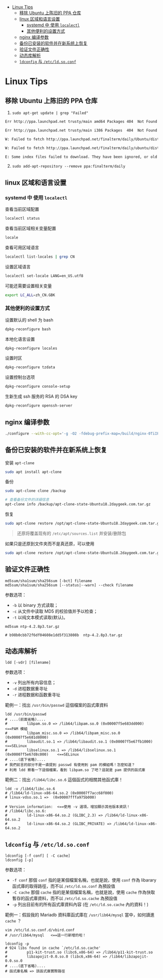 <!-- TOC -->

- [Linux Tips](#linux-tips)
  - [移除 Ubuntu 上陈旧的 PPA 仓库](#移除-ubuntu-上陈旧的-ppa-仓库)
  - [linux 区域和语言设置](#linux-区域和语言设置)
    - [systemd 中 使用 `localectl`](#systemd-中-使用-localectl)
    - [其他便利的设置方式](#其他便利的设置方式)
  - [nginx 编译参数](#nginx-编译参数)
  - [备份已安装的软件并在新系统上恢复](#备份已安装的软件并在新系统上恢复)
  - [验证文件正确性](#验证文件正确性)
  - [动态库解析](#动态库解析)
  - [`ldconfig` 与 `/etc/ld.so.conf`](#ldconfig-与-etcldsoconf)

<!-- /TOC -->

# Linux Tips

## 移除 Ubuntu 上陈旧的 PPA 仓库

1. `sudo apt-get update | grep "Failed"`

```bash
Err http://ppa.launchpad.net trusty/main amd64 Packages 404  Not Found

Err http://ppa.launchpad.net trusty/main i386 Packages  404  Not Found

W: Failed to fetch http://ppa.launchpad.net/finalterm/daily/Ubuntu/dists/trusty/main/binary-amd64/Packages  404  Not Found

W: Failed to fetch http://ppa.launchpad.net/finalterm/daily/ubuntu/dists/trusty/main/binary-i386/Packages  404  Not Found

E: Some index files failed to download. They have been ignored, or old ones used instead.
```

2. `sudo add-apt-repository --remove ppa:finalterm/daily`

## linux 区域和语言设置

### systemd 中 使用 `localectl`

查看当前区域配置

```bash
localectl status
```

查看当前区域相关变量配置

```bash
locale
```

查看可用区域语言

```bash
localectl list-locales | grep CN
```

设置区域语言

```bash
localectl set-locale LANG=en_US.utf8
```

可能还需要设置相关变量

```bash
export LC_ALL=zh_CN.GBK
```

### 其他便利的设置方式

设置默认的 shell 为 bash

```bash
dpkg-reconfigure bash
```

本地化语言设置

```bash
dpkg-reconfigure locales
```

设置时区

```bash
dpkg-reconfigure tzdata
```

设置控制台选项

```bash
dpkg-reconfigure console-setup
```

生新生成 ssh 服务的 RSA 的 DSA key

```bash
dpkg-reconfigure openssh-server
```

## nginx 编译参数

```bash
./configure --with-cc-opt='-g -O2 -fdebug-prefix-map=/build/nginx-0TiIP5/nginx-1.10.3=. -fstack-protector-strong -Wformat -Werror=format-security -D_FORTIFY_SOURCE=2' --with-ld-opt='-Wl,-z,relro -Wl,-z,now' --prefix=/usr/share/nginx --conf-path=/etc/nginx/nginx.conf --http-log-path=/var/log/nginx/access.log --error-log-path=/var/log/nginx/error.log --lock-path=/var/lock/nginx.lock --pid-path=/run/nginx.pid --modules-path=/usr/lib/nginx/modules --http-client-body-temp-path=/var/lib/nginx/body --http-fastcgi-temp-path=/var/lib/nginx/fastcgi --http-proxy-temp-path=/var/lib/nginx/proxy --http-scgi-temp-path=/var/lib/nginx/scgi --http-uwsgi-temp-path=/var/lib/nginx/uwsgi --with-debug --with-pcre-jit --with-http_ssl_module --with-http_stub_status_module --with-http_realip_module --with-http_auth_request_module --with-http_v2_module --with-http_dav_module --with-http_slice_module --with-threads --with-http_addition_module --with-http_geoip_module=dynamic --with-http_gunzip_module --with-http_gzip_static_module --with-http_image_filter_module=dynamic --with-http_sub_module --with-http_xslt_module=dynamic --with-stream=dynamic --with-stream_ssl_module --with-mail=dynamic --with-mail_ssl_module --add-module=../nginx-rtmp-module --with-pcre=../pcre-8.43 --with-zlib=../zlib-1.2.11 --add-dynamic-module=../ngx_http_auth_pam_module --add-dynamic-module=../nginx-dav-ext-module --add-dynamic-module=../echo-nginx-module --add-module=../ngx_http_substitutions_filter_module --add-module=../nginx-upstream-fair
```

## 备份已安装的软件并在新系统上恢复

安装 `apt-clone`

```bash
sudo apt install apt-clone
```

备份

```bash
sudo apt-clone clone /backup

# 查看备份文件的详细信息
apt-clone info /backup/apt-clone-state-Ubuntu18.2daygeek.com.tar.gz
```

恢复

```bash
sudo apt-clone restore /opt/apt-clone-state-Ubuntu18.2daygeek.com.tar.gz
```

> 还原将覆盖现有的 `/etc/apt/sources.list` 并安装/删除包

如果只是还原到文件夹而不是真还原，可以使用

```bash
sudo apt-clone restore /opt/apt-clone-state-Ubuntu18.2daygeek.com.tar.gz --destination /opt/oldubuntu
```

## 验证文件正确性

```shell
md5sum/sha1sum/sha256sum [-bct] filename
md5sum/sha1sum/sha256sum [--status|--warn] --check filename
```

参数选项：

- `-b` 以 binary 方式读取；
- `-c` 从文件中读取 MD5 的校验值并予以检查；
- `-t` 以纯文本模式读取(默认)。

```shell
md5sum ntp-4.2.8p3.tar.gz

# b98b0cbb72f6df04608e1dd5f313808b  ntp-4.2.8p3.tar.gz
```

## 动态库解析

```shell
ldd [-vdr] [filename]
```

参数选项：

- `-v` 列出所有内容信息；
- `-d` 进程数据重寻址
- `-r` 进程数据和函数重寻址

範例一：找出 `/usr/bin/passwd` 這個檔案的函式庫資料

```shell
ldd /usr/bin/passwd
# ....(前面省略)....
#         libpam.so.0 => /lib64/libpam.so.0 (0x00007f5e683dd000)            <==PAM 模組
#         libpam_misc.so.0 => /lib64/libpam_misc.so.0 (0x00007f5e681d8000)
#         libaudit.so.1 => /lib64/libaudit.so.1 (0x00007f5e67fb1000)        <==SELinux
#         libselinux.so.1 => /lib64/libselinux.so.1 (0x00007f5e67d8c000)    <==SELinux
# ....(底下省略)....
# 我們前言的部分不是一直提到 passwd 有使用到 pam 的模組嗎！怎麼知道？
# 利用 ldd 察看一下這個檔案，看到 libpam.so 了吧？這就是 pam 提供的函式庫
```

範例二：找出 `/lib64/libc.so.6` 這個函式的相關其他函式庫！

```shell
ldd -v /lib64/libc.so.6
# /lib64/ld-linux-x86-64.so.2 (0x00007f7acc68f000)
# linux-vdso.so.1 =>  (0x00007fffa975b000)

# Version information:  <==使用 -v 選項，增加顯示其他版本資訊！
# /lib64/libc.so.6:
#         ld-linux-x86-64.so.2 (GLIBC_2.3) => /lib64/ld-linux-x86-64.so.2
#         ld-linux-x86-64.so.2 (GLIBC_PRIVATE) => /lib64/ld-linux-x86-64.so.2
```

## `ldconfig` 与 `/etc/ld.so.conf`

```shell
ldconfig [-f conf] [ -C cache]
ldconfig [-p]
```

参数选项：

- `-f conf` 那個 `conf` 指的是某個檔案名稱，也就是說，使用 `conf` 作為 libarary 函式庫的取得路徑，而不以 `/etc/ld.so.conf` 為預設值
- `-C cache` 那個 `cache` 指的是某個檔案名稱，也就是說，使用 `cache` 作為快取暫存的函式庫資料，而不以 `/etc/ld.so.cache` 為預設值
- `-p` 列出目前有的所有函式庫資料內容 (在 `/etc/ld.so.cache` 內的資料！)

範例一：假設我的 Mariadb 資料庫函式庫在 `/usr/lib64/mysql` 當中，如何讀進 `cache` ？

```shell
vim /etc/ld.so.conf.d/vbird.conf
# /usr/lib64/mysql   <==這一行新增的啦！

ldconfig -p
# 924 libs found in cache `/etc/ld.so.cache'
#         p11-kit-trust.so (libc6,x86-64) => /lib64/p11-kit-trust.so
#         libzapojit-0.0.so.0 (libc6,x86-64) => /lib64/libzapojit-0.0.so.0
# ....(底下省略)....
# 函式庫名稱 => 該函式庫實際路徑
```

